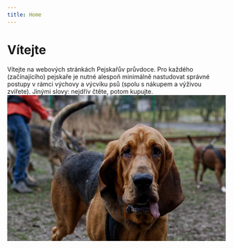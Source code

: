 ```yaml
---
title: Home
---
```


# Vítejte

Vítejte na webových stránkách Pejskařův průvdoce. Pro každého (začínajícího) pejskaře je nutné alespoň minimálně nastudovat správné postupy v rámci výchovy a výcviku psů (spolu s nákupem a výživou zvířete). Jinými slovy: nejdřív čtěte, potom kupujte.
![Obelix](/static/images/obelix_home.jpg)
